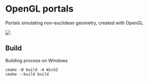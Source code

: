 # OpenGL portals
Portals simulating non-euclidean geometry, created with OpenGL

![](banner.gif)

## Build

Building process on Windows

   ```
   cmake -B build -A Win32
   cmake --build build
   ```
